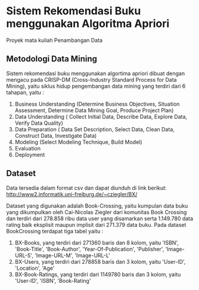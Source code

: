 # Sistem Rekomendasi Buku menggunakan Algoritma Apriori

Proyek mata kuliah Penambangan Data

## Metodologi Data Mining
Sistem rekomendasi buku menggunakan algortima apriori dibuat dengan mengacu pada CRISP-DM (Cross-Industry Standard Process for Data Mining), yaitu siklus hidup pengembangan data mining yang terdiri dari 6 tahapan, yaitu : 
1. Business Understanding (Determine Business Objectives, Situation Assessment, Determine Data Mining Goal, Produce Project Plan) 
2. Data Understanding ( Collect Initial Data, Describe Data, Explore Data, Verify Data Quality)
3. Data Preparation ( Data Set Description, Select Data, Clean Data, Construct Data, Investigate Data)
4. Modeling (Select Modeling Technique, Build Model)
5. Evaluation
6. Deployment

## Dataset
Data tersedia dalam format csv dan dapat diunduh di link berikut:
http://www2.informatik.uni-freiburg.de/~cziegler/BX/

Dataset yang digunakan adalah Book-Crossing, yaitu kumpulan data buku yang dikumpulkan oleh Cai-Nicolas Ziegler dari komunitas Book Crossing dan terdiri dari 278.858 ribu data user yang disamarkan serta 1.149.780 data rating baik eksplisit maupun implisit dari 271.379 data buku. Pada dataset BookCrossing terdapat tiga tabel yaitu : 
1. BX-Books, yang terdiri dari 271360 baris dan 8 kolom, yaitu 'ISBN', 'Book-Title', 'Book-Author', 'Year-Of-Publication', 'Publisher',  'Image-URL-S', 'Image-URL-M', 'Image-URL-L'
2. BX-Users,  yang terdiri dari 278858 baris dan 3 kolom, yaitu 'User-ID', 'Location', 'Age'
3. BX-Book-Ratings, yang terdiri dari 1149780 baris dan 3 kolom, yaitu  'User-ID', 'ISBN', 'Book-Rating'




